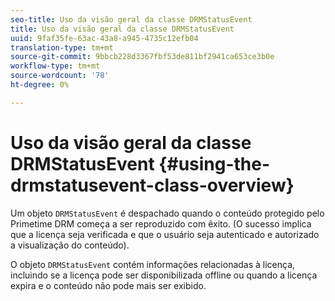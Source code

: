 ```yaml
---
seo-title: Uso da visão geral da classe DRMStatusEvent
title: Uso da visão geral da classe DRMStatusEvent
uuid: 9faf35fe-63ac-43a8-a945-4735c12efb04
translation-type: tm+mt
source-git-commit: 9bbcb228d3367fbf53de811bf2941ca653ce3b0e
workflow-type: tm+mt
source-wordcount: '78'
ht-degree: 0%

---
```



# Uso da visão geral da classe DRMStatusEvent {#using-the-drmstatusevent-class-overview}

Um objeto `DRMStatusEvent` é despachado quando o conteúdo protegido pelo Primetime DRM começa a ser reproduzido com êxito. (O sucesso implica que a licença seja verificada e que o usuário seja autenticado e autorizado a visualização do conteúdo).

O objeto `DRMStatusEvent` contém informações relacionadas à licença, incluindo se a licença pode ser disponibilizada offline ou quando a licença expira e o conteúdo não pode mais ser exibido.
